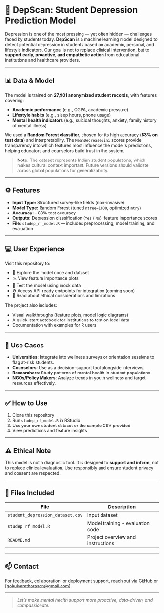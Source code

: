# 🧠 DepScan: Student Depression Prediction Model

Depression is one of the most pressing — yet often hidden — challenges faced by students today. **DepScan** is a machine learning model designed to detect potential depression in students based on academic, personal, and lifestyle indicators. Our goal is not to replace clinical intervention, but to **support early, proactive, and empathetic action** from educational institutions and healthcare providers.

---

## 📊 Data & Model

The model is trained on **27,901 anonymized student records**, with features covering:

- **Academic performance** (e.g., CGPA, academic pressure)  
- **Lifestyle habits** (e.g., sleep hours, phone usage)  
- **Mental health indicators** (e.g., suicidal thoughts, anxiety, family history of mental illness)

We used a **Random Forest classifier**, chosen for its high accuracy (**83% on test data**) and interpretability. The `MeanDecreaseGini` scores provide transparency into which features most influence the model's predictions, helping educators and counselors build trust in the system.

> **Note:** The dataset represents Indian student populations, which makes cultural context important. Future versions should validate across global populations for generalizability.

---

## ⚙️ Features

- **Input Type:** Structured survey-like fields (non-invasive)  
- **Model Type:** Random Forest (tuned `ntree=1000`, optimized `mtry`)  
- **Accuracy:** ~83% test accuracy  
- **Outputs:** Depression classification (`Yes` / `No`), feature importance scores  
- **File:** `studep_rf_model.R` — includes preprocessing, model training, and evaluation  

---

## 💻 User Experience

Visit this repository to:

- 📁 Explore the model code and dataset  
- 📉 View feature importance plots  
- 🧪 Test the model using mock data  
- ⚙️ Access API-ready endpoints for integration (coming soon)  
- 📘 Read about ethical considerations and limitations

The project also includes:

- Visual walkthroughs (feature plots, model logic diagrams)  
- A quick-start notebook for institutions to test on local data  
- Documentation with examples for R users

---

## 🎯 Use Cases

- **Universities**: Integrate into wellness surveys or orientation sessions to flag at-risk students.
- **Counselors**: Use as a decision-support tool alongside interviews.
- **Researchers**: Study patterns of mental health in student populations.
- **NGOs/Policy Makers**: Analyze trends in youth wellness and target resources effectively.

---

## ✅ How to Use

1. Clone this repository  
2. Run `studep_rf_model.R` in RStudio  
3. Use your own student dataset or the sample CSV provided  
4. View predictions and feature insights  

---

## ⚠️ Ethical Note

This model is not a diagnostic tool. It is designed to **support and inform**, not to replace clinical evaluation. Use responsibly and ensure student privacy and consent are respected.

---

## 📎 Files Included

| File | Description |
|------|-------------|
| `student_depression_dataset.csv` | Input dataset |
| `studep_rf_model.R` | Model training + evaluation code |
| `README.md` | Project overview and instructions |

---

## 📫 Contact

For feedback, collaboration, or deployment support, reach out via GitHub or [gokulvaratharasan@gmail.com].

---

> _Let’s make mental health support more proactive, data-driven, and compassionate._

